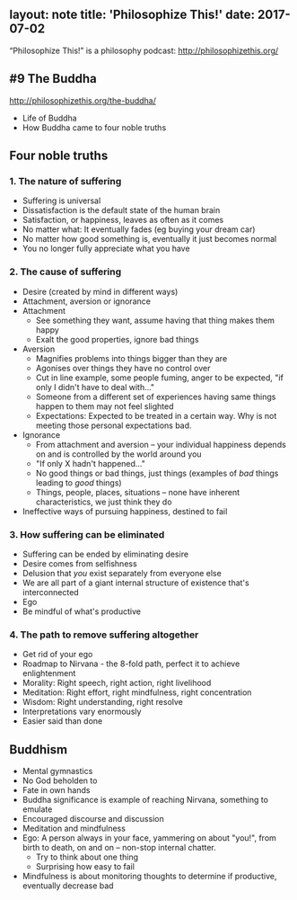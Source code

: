 layout: note
title: 'Philosophize This!'
date: 2017-07-02
---

“Philosophize This!” is a philosophy podcast:
http://philosophizethis.org/

## #9 The Buddha

http://philosophizethis.org/the-buddha/

* Life of Buddha
* How Buddha came to four noble truths

## Four noble truths

### 1. The nature of suffering

* Suffering is universal
* Dissatisfaction is the default state of the human brain
* Satisfaction, or happiness, leaves as often as it comes
* No matter what: It eventually fades (eg buying your dream car)
* No matter how good something is, eventually it just becomes normal
* You no longer fully appreciate what you have

### 2. The cause of suffering

* Desire (created by mind in different ways)
* Attachment, aversion or ignorance
* Attachment
  * See something they want, assume having that thing makes them happy
  * Exalt the good properties, ignore bad things
* Aversion
  * Magnifies problems into things bigger than they are
  * Agonises over things they have no control over
  * Cut in line example, some people fuming, anger to be expected, "if only I didn't have to deal with…"
  * Someone from a different set of experiences having same things happen to them may not feel slighted
  * Expectations: Expected to be treated in a certain way. Why is not meeting those personal expectations bad.
* Ignorance
  * From attachment and aversion – your individual happiness depends on and is controlled by the world around you
  * "If only X hadn't happened…"
  * No good things or bad things, just things (examples of _bad_ things leading to _good_ things)
  * Things, people, places, situations – none have inherent characteristics, we just think they do
* Ineffective ways of pursuing happiness, destined to fail

### 3. How suffering can be eliminated

* Suffering can be ended by eliminating desire
* Desire comes from selfishness
* Delusion that _you_ exist separately from everyone else
* We are all part of a giant internal structure of existence that's interconnected
* Ego
* Be mindful of what's productive

### 4. The path to remove suffering altogether

* Get rid of your ego
* Roadmap to Nirvana - the 8-fold path, perfect it to achieve enlightenment
* Morality: Right speech, right action, right livelihood
* Meditation: Right effort, right mindfulness, right concentration
* Wisdom: Right understanding, right resolve
* Interpretations vary enormously
* Easier said than done

## Buddhism

* Mental gymnastics
* No God beholden to
* Fate in own hands
* Buddha significance is example of reaching Nirvana, something to emulate
* Encouraged discourse and discussion
* Meditation and mindfulness
* Ego: A person always in your face, yammering on about "you!", from birth to death, on and on – non-stop internal chatter.
  * Try to think about one thing
  * Surprising how easy to fail
* Mindfulness is about monitoring thoughts to determine if productive, eventually decrease bad
